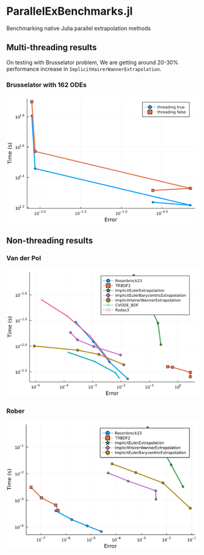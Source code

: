# ParallelExBenchmarks.jl
Benchmarking native Julia parallel extrapolation methods


## Multi-threading results
On testing with Brusselator problem, We are getting around 20-30% performance increase in `ImplicitHairerWannerExtrapolation`.
### Brusselator with 162 ODEs
![bruss_9](https://github.com/utkarsh530/ParallelExBenchmarks.jl/blob/main/plots/threading/bruss_9.png)

## Non-threading results
### Van der Pol
![vanderpol](https://github.com/utkarsh530/ParallelExBenchmarks.jl/blob/main/plots/nonthreading/vanderpol.png)
### Rober
![vanderpol](https://github.com/utkarsh530/ParallelExBenchmarks.jl/blob/main/plots/nonthreading/rober.png)
